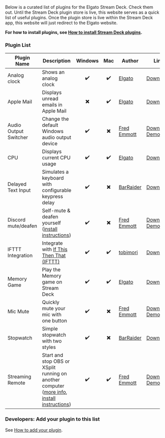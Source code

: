 Below is a curated list of plugins for the Elgato Stream Deck. Check them out. Until the Stream Deck plugin store is live, this website serves as a quick list of useful plugins. Once the plugin store is live within the Stream Deck app, this website will just redirect to the Elgato website.

**For how to install plugins, see [How to install Stream Deck plugins](how-to-install).**

### Plugin List

Plugin Name | Description | Windows | Mac | Author | Link
----------- | ----------- | :-----: | :-: | ------ | ----
Analog clock | Shows an analog clock | ✔️ | ✔️ | [Elgato](https://github.com/elgatosf) | [Download](https://github.com/elgatosf/streamdeck-analogclock/releases)
Apple Mail | Displays unread emails in Apple Mail | ✖️ | ✔️ | [Elgato](https://github.com/elgatosf) | [Download](https://github.com/elgatosf/streamdeck-applemail/releases)
Audio Output Switcher | Change the default Windows audio output device | ✔️ | ✖️ | [Fred Emmott](https://github.com/fredemmott) | [Download](https://github.com/fredemmott/StreamDeck-AudioOutputSwitcher/releases), [Demo](https://youtu.be/Y5avo5WrwwM)
CPU | Displays current CPU usage | ✔️ | ✔️ | [Elgato](https://github.com/elgatosf) | [Download](https://github.com/elgatosf/streamdeck-cpu/releases)
Delayed Text Input | Simulates a keyboard with configurable keypress delay | ✔️ | ✖️ | [BarRaider](https://github.com/BarRaider) | [Download](https://github.com/BarRaider/streamdeck-delayedtext/releases)
Discord mute/deafen | Self-mute & deafen yourself ([install instructions](https://github.com/fredemmott/StreamDeck-Discord/blob/master/README.md)) | ✔️ | ✖️ | [Fred Emmott](https://github.com/fredemmott) | [Download](https://github.com/fredemmott/StreamDeck-Discord/releases/latest), [Demo](https://youtu.be/MSMbRtj2fFA)
IFTTT Integration | Integrate with [If This Then That (IFTTT)](https://ifttt.com/)  | ✔️ | ✔️ | [tobimori](https://github.com/tobimori) | [Download](https://github.com/tobimori/streamdeck-ifttt/releases/latest)
Memory Game | Play the Memory game on Stream Deck | ✔️ | ✔️ | [Elgato](https://github.com/elgatosf) | [Download](https://github.com/elgatosf/streamdeck-memorygame/releases)
Mic Mute | Quickly mute your mic with one button | ✔️ | ✖️ | [Fred Emmott](https://github.com/fredemmott) | [Download](https://github.com/fredemmott/StreamDeck-MicMute/releases), [Demo](https://youtu.be/WrsqExqfLCg)
Stopwatch | Simple stopwatch with two styles | ✔️ | ✖️ | [BarRaider](https://github.com/BarRaider) | [Download](https://github.com/BarRaider/streamdeck-stopwatch/releases/)
Streaming Remote | Start and stop OBS or XSplit running on another computer ([more info](https://www.reddit.com/r/ElgatoGaming/comments/aeffz9/streamdeck_plugin_start_and_stop_obs_or_xsplit_on/), [install instructions](https://github.com/fredemmott/streaming-remote#requirements)) | ✔️ | ✔️ | [Fred Emmott](https://github.com/fredemmott) | [Download](https://github.com/fredemmott/streaming-remote/releases), [Demo](https://youtu.be/bPNSg1Q2iws)

### Developers: Add your plugin to this list
See [How to add your plugin](developers).

